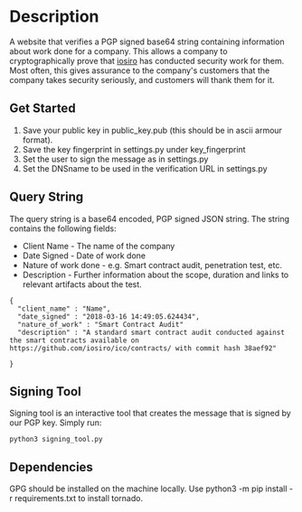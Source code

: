 Description
===========

A website that verifies a PGP signed base64 string
containing information about work done for a company. This allows a company to cryptographically
prove that [iosiro](https://www.iosiro.com) has conducted security work for them. Most often, this gives
assurance to the company's customers that the company takes security seriously, and customers
will thank them for it.

Get Started
-----------

1. Save your public key in public_key.pub (this should be in ascii armour format).
2. Save the key fingerprint in settings.py under key_fingerprint
3. Set the user to sign the message as in settings.py
4. Set the DNSname to be used in the verification URL in settings.py

Query String
------------

The query string is a base64 encoded, PGP signed JSON string. The string contains the following
fields:

- Client Name - The name of the company
- Date Signed - Date of work done
- Nature of work done - e.g. Smart contract audit, penetration test, etc.
- Description - Further information about the scope, duration and links to relevant artifacts about the test.

```
{
  "client_name" : "Name",
  "date_signed" : "2018-03-16 14:49:05.624434",
  "nature_of_work" : "Smart Contract Audit"
  "description" : "A standard smart contract audit conducted against the smart contracts available on https://github.com/iosiro/ico/contracts/ with commit hash 38aef92"

}
```

Signing Tool
------------

Signing tool is an interactive tool that creates the message that is signed by our PGP key. Simply run:

```
python3 signing_tool.py
```

Dependencies
------------

GPG should be installed on the machine locally. Use python3 -m pip install -r requirements.txt to install tornado.
